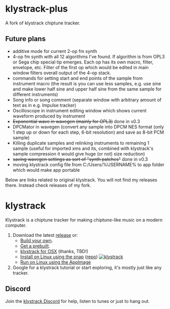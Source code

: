 # klystrack-plus

A fork of klystrack chiptune tracker.

## Future plans

- additive mode for current 2-op fm synth
- 4-op fm synth with all 12 algorithms I've found. If algorithm is from OPL3 or Sega chip special tip emerges. Each op has its own macro, filter, envelope, etc. Filter of the first op which would be edited in main window filters overall output of the 4-op stack. 
- commands for setting start and end points of the sample from instrument macro (the result is you can use less samples, e.g. use sine and make lower half sine and upper half sine from the same sample for different instruments) 
- Song info or song comment (separate window with arbitrary amount of text as in e.g. Impulse tracker)
- Oscilloscope in instrument editing window which shows current waveform produced by instrument
- ~~Exponential wave in wavegen (mainly for OPL3)~~ done in v0.3
- DPCMator in wavegen (convert any sample into DPCM NES format (only 1 step up or down for each step, 6-bit resolution) and save as 8-bit PCM sample) 
- Killing duplicate samples and relinking instruments to remaining 1 sample (useful for imported xms and its, combined with klystrack's sample compression it would give huge (or not) size reduction)
- ~~saving wavegen settings as sort of "synth patches"~~ done in v0.3
- moving klystrack config file from C:/Users/%USERNAME% to app folder which would make app portable

Below are links related to original klystrack. You will not find my releases there. Instead check releases of my fork. 

# klystrack

Klystrack is a chiptune tracker for making chiptune-like music on a modern computer.

1. Download the latest [release](https://github.com/kometbomb/klystrack/releases) or: 
    - [Build your own](https://github.com/kometbomb/klystrack/wiki/HowToCompile).
    - [Get a prebuilt](https://repology.org/metapackage/klystrack/versions).
    - [klystrack for OSX](https://plugins.ro/klystrack/) (thanks, TBD!)
    - [Install on Linux using the snap](https://snapcraft.io/klystrack) ([repo](https://github.com/kometbomb/klystrack-snap)) [![klystrack](https://snapcraft.io/klystrack/badge.svg)](https://snapcraft.io/klystrack)
    - [Run on Linux using the AppImage](http://sid.ethz.ch/appimage/Klystrack-x86_64.AppImage)
2. Google for a klystrack tutorial or start exploring, it's mostly just like any tracker.

## Discord

Join the [klystrack Discord](https://discord.gg/udba7HG) for help, listen to tunes or just to hang out.
